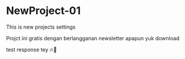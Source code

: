 # NewProject-01
This is new projects settings

Projct ini gratis dengan berlangganan newsletter
apapun yuk download

test response
tey
🔥🌟
